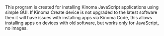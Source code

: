 This program is created for installing Kinoma JavaScript applications using simple GUI. 
If Kinoma Create device is not upgraded to the latest software then it will have issues with installing apps via Kinoma Code, 
this allows installing apps on devices with old software, but works only for JavaScript, no images.
